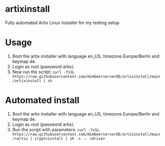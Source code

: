 # artixinstall
Fully automated Artix Linux installer for my testing setup

# Usage
1. Boot the artix installer with language en_US, timezone Europe/Berlin and keymap de.
2. Login as root (password artix).
3. Now run the script: `curl -fsSL https://raw.githubusercontent.com/HimbeerserverDE/artixinstall/main/artixinstall | sh`

# Automated install
1. Boot the artix installer with language en_US, timezone Europe/Berlin and keymap de.
2. Login as root (password artix).
3. Run the script with parameters: `curl -fsSL https://raw.githubusercontent.com/HimbeerserverDE/artixinstall/main/<artix | crypt>install | sh -s -- <drive>`
